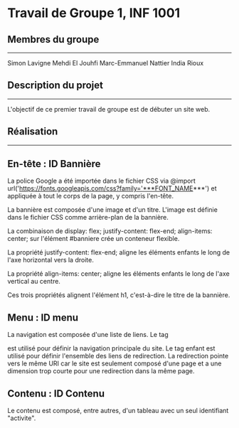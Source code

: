 Travail de Groupe 1, INF 1001
=============================

Membres du groupe
-----------------
---
Simon Lavigne Mehdi El Jouhfi Marc-Emmanuel Nattier India Rioux

Description du projet
---------------------
---
L'objectif de ce premier travail de groupe est de débuter un site web.

Réalisation
---------------------
---

En-tête : ID Bannière
---------------------
La police Google a été importée dans le fichier CSS via @import url('https://fonts.googleapis.com/css?family='***FONT_NAME***') et appliquée à tout le corps de la page, y compris l'en-tête.

La bannière est composée d'une image et d'un titre. L'image est définie dans le fichier CSS comme arrière-plan de la bannière.

La combinaison de display: flex; justify-content: flex-end; align-items: center; sur l'élément #banniere crée un conteneur flexible.

La propriété justify-content: flex-end; aligne les éléments enfants le long de l'axe horizontal vers la droite.

La propriété align-items: center; aligne les éléments enfants le long de l'axe vertical au centre.

Ces trois propriétés alignent l'élément h1, c'est-à-dire le titre de la bannière.

Menu : ID menu
--------------
La navigation est composée d'une liste de liens. Le tag <nav> est utilisé pour définir la navigation principale du site. Le tag enfant est utilisé pour définir l'ensemble des liens de redirection. La redirection pointe vers le même URI car le site est seulement composé d'une page et a une dimension trop courte pour une redirection dans la même page.

Contenu : ID Contenu
--------------------
Le contenu est composé, entre autres, d'un tableau avec un seul identifiant "activite".
